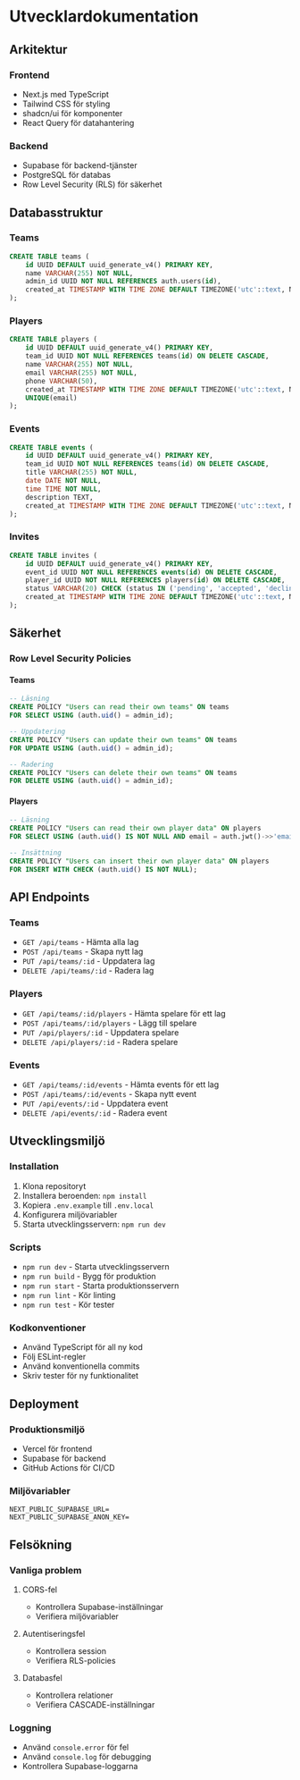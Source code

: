 # Utvecklardokumentation

## Arkitektur

### Frontend
- Next.js med TypeScript
- Tailwind CSS för styling
- shadcn/ui för komponenter
- React Query för datahantering

### Backend
- Supabase för backend-tjänster
- PostgreSQL för databas
- Row Level Security (RLS) för säkerhet

## Databasstruktur

### Teams
```sql
CREATE TABLE teams (
    id UUID DEFAULT uuid_generate_v4() PRIMARY KEY,
    name VARCHAR(255) NOT NULL,
    admin_id UUID NOT NULL REFERENCES auth.users(id),
    created_at TIMESTAMP WITH TIME ZONE DEFAULT TIMEZONE('utc'::text, NOW()) NOT NULL
);
```

### Players
```sql
CREATE TABLE players (
    id UUID DEFAULT uuid_generate_v4() PRIMARY KEY,
    team_id UUID NOT NULL REFERENCES teams(id) ON DELETE CASCADE,
    name VARCHAR(255) NOT NULL,
    email VARCHAR(255) NOT NULL,
    phone VARCHAR(50),
    created_at TIMESTAMP WITH TIME ZONE DEFAULT TIMEZONE('utc'::text, NOW()) NOT NULL,
    UNIQUE(email)
);
```

### Events
```sql
CREATE TABLE events (
    id UUID DEFAULT uuid_generate_v4() PRIMARY KEY,
    team_id UUID NOT NULL REFERENCES teams(id) ON DELETE CASCADE,
    title VARCHAR(255) NOT NULL,
    date DATE NOT NULL,
    time TIME NOT NULL,
    description TEXT,
    created_at TIMESTAMP WITH TIME ZONE DEFAULT TIMEZONE('utc'::text, NOW()) NOT NULL
);
```

### Invites
```sql
CREATE TABLE invites (
    id UUID DEFAULT uuid_generate_v4() PRIMARY KEY,
    event_id UUID NOT NULL REFERENCES events(id) ON DELETE CASCADE,
    player_id UUID NOT NULL REFERENCES players(id) ON DELETE CASCADE,
    status VARCHAR(20) CHECK (status IN ('pending', 'accepted', 'declined')) DEFAULT 'pending',
    created_at TIMESTAMP WITH TIME ZONE DEFAULT TIMEZONE('utc'::text, NOW()) NOT NULL
);
```

## Säkerhet

### Row Level Security Policies

#### Teams
```sql
-- Läsning
CREATE POLICY "Users can read their own teams" ON teams
FOR SELECT USING (auth.uid() = admin_id);

-- Uppdatering
CREATE POLICY "Users can update their own teams" ON teams
FOR UPDATE USING (auth.uid() = admin_id);

-- Radering
CREATE POLICY "Users can delete their own teams" ON teams
FOR DELETE USING (auth.uid() = admin_id);
```

#### Players
```sql
-- Läsning
CREATE POLICY "Users can read their own player data" ON players
FOR SELECT USING (auth.uid() IS NOT NULL AND email = auth.jwt()->>'email');

-- Insättning
CREATE POLICY "Users can insert their own player data" ON players
FOR INSERT WITH CHECK (auth.uid() IS NOT NULL);
```

## API Endpoints

### Teams
- `GET /api/teams` - Hämta alla lag
- `POST /api/teams` - Skapa nytt lag
- `PUT /api/teams/:id` - Uppdatera lag
- `DELETE /api/teams/:id` - Radera lag

### Players
- `GET /api/teams/:id/players` - Hämta spelare för ett lag
- `POST /api/teams/:id/players` - Lägg till spelare
- `PUT /api/players/:id` - Uppdatera spelare
- `DELETE /api/players/:id` - Radera spelare

### Events
- `GET /api/teams/:id/events` - Hämta events för ett lag
- `POST /api/teams/:id/events` - Skapa nytt event
- `PUT /api/events/:id` - Uppdatera event
- `DELETE /api/events/:id` - Radera event

## Utvecklingsmiljö

### Installation
1. Klona repositoryt
2. Installera beroenden: `npm install`
3. Kopiera `.env.example` till `.env.local`
4. Konfigurera miljövariabler
5. Starta utvecklingsservern: `npm run dev`

### Scripts
- `npm run dev` - Starta utvecklingsservern
- `npm run build` - Bygg för produktion
- `npm run start` - Starta produktionsservern
- `npm run lint` - Kör linting
- `npm run test` - Kör tester

### Kodkonventioner
- Använd TypeScript för all ny kod
- Följ ESLint-regler
- Använd konventionella commits
- Skriv tester för ny funktionalitet

## Deployment

### Produktionsmiljö
- Vercel för frontend
- Supabase för backend
- GitHub Actions för CI/CD

### Miljövariabler
```env
NEXT_PUBLIC_SUPABASE_URL=
NEXT_PUBLIC_SUPABASE_ANON_KEY=
```

## Felsökning

### Vanliga problem
1. CORS-fel
   - Kontrollera Supabase-inställningar
   - Verifiera miljövariabler

2. Autentiseringsfel
   - Kontrollera session
   - Verifiera RLS-policies

3. Databasfel
   - Kontrollera relationer
   - Verifiera CASCADE-inställningar

### Loggning
- Använd `console.error` för fel
- Använd `console.log` för debugging
- Kontrollera Supabase-loggarna 